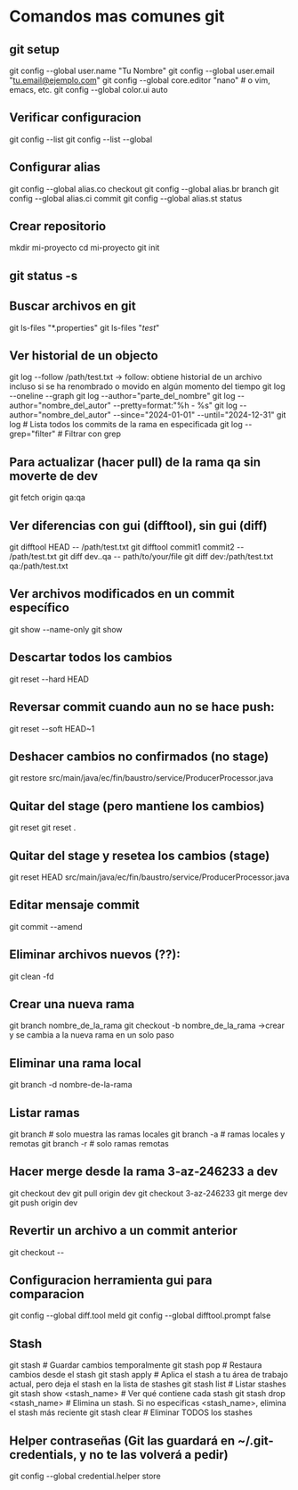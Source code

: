 # Comandos mas comunes git

## git setup
git config --global user.name "Tu Nombre"
git config --global user.email "tu.email@ejemplo.com"
git config --global core.editor "nano"  # o vim, emacs, etc.
git config --global color.ui auto

## Verificar configuracion
git config --list
git config --list --global

## Configurar alias
git config --global alias.co checkout
git config --global alias.br branch
git config --global alias.ci commit
git config --global alias.st status

## Crear repositorio
mkdir mi-proyecto
cd mi-proyecto
git init

## git status -s

## Buscar archivos en git
git ls-files "*.properties"
git ls-files "*test*"

## Ver historial de un objecto
git log --follow /path/test.txt -> follow: obtiene historial de un archivo incluso si se ha renombrado o movido en algún momento del tiempo
git log --oneline --graph
git log --author="parte_del_nombre"
git log --author="nombre_del_autor" --pretty=format:"%h - %s"
git log --author="nombre_del_autor" --since="2024-01-01" --until="2024-12-31"
git log <nombre-de-la-rama> # Lista todos los commits de la rama en especificada
git log <nombre-de-la-rama> --grep="filter" # Filtrar con grep


## Para actualizar (hacer pull) de la rama qa sin moverte de dev
git fetch origin qa:qa

## Ver diferencias con gui (difftool), sin gui (diff)
git difftool HEAD -- /path/test.txt
git difftool commit1 commit2 -- /path/test.txt
git diff dev..qa -- path/to/your/file
git diff dev:/path/test.txt qa:/path/test.txt

## Ver archivos modificados en un commit específico
git show --name-only <commit-hash>
git show <commit-hash>

## Descartar todos los cambios 
git reset --hard HEAD

## Reversar commit cuando aun no se hace push:
git reset --soft HEAD~1

## Deshacer cambios no confirmados (no stage)
git restore src/main/java/ec/fin/baustro/service/ProducerProcessor.java

## Quitar del stage (pero mantiene los cambios)
git reset <file>
git reset .

## Quitar del stage y resetea los cambios (stage)
git reset HEAD src/main/java/ec/fin/baustro/service/ProducerProcessor.java

## Editar mensaje commit
git commit --amend

## Eliminar archivos nuevos (??):
git clean -fd

## Crear una nueva rama
git branch nombre_de_la_rama
git checkout -b nombre_de_la_rama	->crear y se cambia a la nueva rama en un solo paso

## Eliminar una rama local
git branch -d nombre-de-la-rama

## Listar ramas
git branch		# solo muestra las ramas locales
git branch -a	# ramas locales y remotas
git branch -r	# solo ramas remotas

## Hacer merge desde la rama 3-az-246233 a dev
git checkout dev
git pull origin dev
git checkout 3-az-246233
git merge dev
git push origin dev

## Revertir un archivo a un commit anterior
git checkout <commit-hash> -- <archivo>

## Configuracion herramienta gui para comparacion
git config --global diff.tool meld
git config --global difftool.prompt false

## Stash
git stash					# Guardar cambios temporalmente
git stash pop 				# Restaura cambios desde el stash
git stash apply				# Aplica el stash a tu área de trabajo actual, pero deja el stash en la lista de stashes
git stash list 				# Listar stashes
git stash show <stash_name>	# Ver qué contiene cada stash
git stash drop <stash_name>	# Elimina un stash. Si no especificas <stash_name>, elimina el stash más reciente
git stash clear				# Eliminar TODOS los stashes

## Helper contraseñas (Git las guardará en ~/.git-credentials, y no te las volverá a pedir)
git config --global credential.helper store
